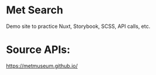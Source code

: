 # Met Search
Demo site to practice Nuxt, Storybook, SCSS, API calls, etc.

# Source APIs:
https://metmuseum.github.io/